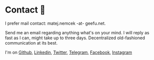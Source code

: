 # Contact 🤙

I prefer mail contact: matej.nemcek -at- geefu.net. 

Send me an email regarding anything what's on your mind. I will reply as fast as I can, might take up to three days. Decentralized old-fashioned communication at its best.

I'm on [Github](https://github.com/yangwao), [Linkedin](https://linkedin.com/in/mnemcek), [Twitter](https://twitter.com/yangwao), [Telegram](https://t.me/yangwao), [Facebook](https://facebook.com/matej.wao.nemcek), [Instagram](https://instagram.com/yangwao)


